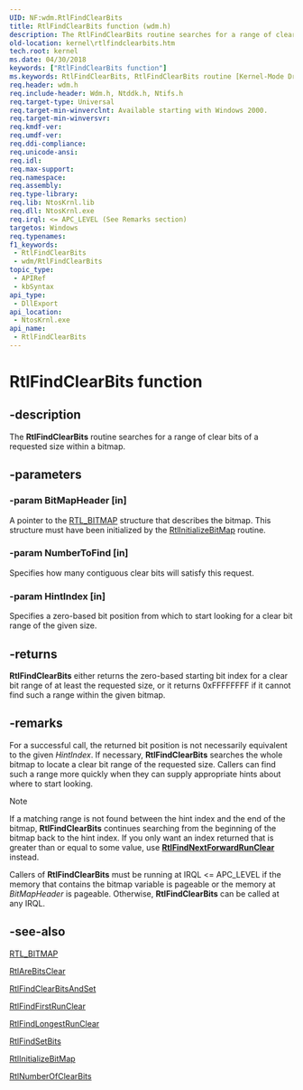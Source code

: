 ```yaml
---
UID: NF:wdm.RtlFindClearBits
title: RtlFindClearBits function (wdm.h)
description: The RtlFindClearBits routine searches for a range of clear bits of a requested size within a bitmap.
old-location: kernel\rtlfindclearbits.htm
tech.root: kernel
ms.date: 04/30/2018
keywords: ["RtlFindClearBits function"]
ms.keywords: RtlFindClearBits, RtlFindClearBits routine [Kernel-Mode Driver Architecture], k109_bf520772-12d8-403e-8b57-31a24e9a27b6.xml, kernel.rtlfindclearbits, wdm/RtlFindClearBits
req.header: wdm.h
req.include-header: Wdm.h, Ntddk.h, Ntifs.h
req.target-type: Universal
req.target-min-winverclnt: Available starting with Windows 2000.
req.target-min-winversvr: 
req.kmdf-ver: 
req.umdf-ver: 
req.ddi-compliance: 
req.unicode-ansi: 
req.idl: 
req.max-support: 
req.namespace: 
req.assembly: 
req.type-library: 
req.lib: NtosKrnl.lib
req.dll: NtosKrnl.exe
req.irql: <= APC_LEVEL (See Remarks section)
targetos: Windows
req.typenames: 
f1_keywords:
 - RtlFindClearBits
 - wdm/RtlFindClearBits
topic_type:
 - APIRef
 - kbSyntax
api_type:
 - DllExport
api_location:
 - NtosKrnl.exe
api_name:
 - RtlFindClearBits
---
```


# RtlFindClearBits function


## -description

The <b>RtlFindClearBits</b> routine searches for a range of clear bits of a requested size within a bitmap.

## -parameters

### -param BitMapHeader [in]


A pointer to the <a href="/windows-hardware/drivers/kernel/eprocess">RTL_BITMAP</a> structure that describes the bitmap. This structure must have been initialized by the <a href="/windows-hardware/drivers/ddi/wdm/nf-wdm-rtlinitializebitmap">RtlInitializeBitMap</a> routine.

### -param NumberToFind [in]


Specifies how many contiguous clear bits will satisfy this request.

### -param HintIndex [in]


Specifies a zero-based bit position from which to start looking for a clear bit range of the given size.

## -returns

<b>RtlFindClearBits</b> either returns the zero-based starting bit index for a clear bit range of at least the requested size, or it returns 0xFFFFFFFF if it cannot find such a range within the given bitmap.

## -remarks

For a successful call, the returned bit position is not necessarily equivalent to the given <i>HintIndex</i>. If necessary, <b>RtlFindClearBits</b> searches the whole bitmap to locate a clear bit range of the requested size. Callers can find such a range more quickly when they can supply appropriate hints about where to start looking. 

> [!NOTE]
> If a matching range is not found between the hint index and the end of the bitmap, **RtlFindClearBits** continues searching from the beginning of the bitmap back to the hint index.
> If you only want an index returned that is greater than or equal to some value, use [**RtlFindNextForwardRunClear**](./nf-wdm-rtlfindnextforwardrunclear.md) instead.

Callers of <b>RtlFindClearBits</b> must be running at IRQL <= APC_LEVEL if the memory that contains the bitmap variable is pageable or the memory at <i>BitMapHeader</i> is pageable. Otherwise, <b>RtlFindClearBits</b> can be called at any IRQL.

## -see-also

<a href="/windows-hardware/drivers/kernel/eprocess">RTL_BITMAP</a>



<a href="/windows-hardware/drivers/ddi/wdm/nf-wdm-rtlarebitsclear">RtlAreBitsClear</a>



<a href="/windows-hardware/drivers/ddi/wdm/nf-wdm-rtlfindclearbitsandset">RtlFindClearBitsAndSet</a>



<a href="/windows-hardware/drivers/ddi/wdm/nf-wdm-rtlfindfirstrunclear">RtlFindFirstRunClear</a>



<a href="/windows-hardware/drivers/ddi/wdm/nf-wdm-rtlfindlongestrunclear">RtlFindLongestRunClear</a>



<a href="/windows-hardware/drivers/ddi/wdm/nf-wdm-rtlfindsetbits">RtlFindSetBits</a>



<a href="/windows-hardware/drivers/ddi/wdm/nf-wdm-rtlinitializebitmap">RtlInitializeBitMap</a>



<a href="/windows-hardware/drivers/ddi/wdm/nf-wdm-rtlnumberofclearbits">RtlNumberOfClearBits</a>
